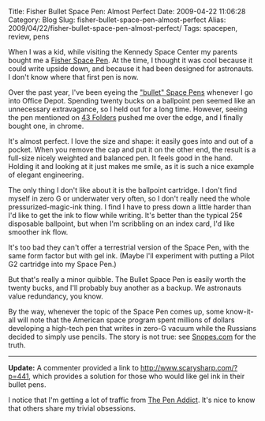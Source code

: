 Title: Fisher Bullet Space Pen: Almost Perfect
Date: 2009-04-22 11:06:28
Category: Blog
Slug: fisher-bullet-space-pen-almost-perfect
Alias: 2009/04/22/fisher-bullet-space-pen-almost-perfect/
Tags: spacepen, review, pens


When I was a kid, while visiting the Kennedy Space Center my parents bought me a [Fisher Space Pen](http://www.spacepen.com/matteblackshuttlespacepen.aspx).  At the time, I thought it was cool because it could write upside down, and because it had been designed for astronauts.  I don't know where that first pen is now.

Over the past year, I've been eyeing the ["bullet" Space Pens](http://www.spacepen.com/bullet.aspx) whenever I go into Office Depot. Spending twenty bucks on a ballpoint pen seemed like an unnecessary extravagance, so I held out for a long time. However, seeing the pen mentioned on [43 Folders](http://www.43folders.com/2004/09/03/introducing-the-hipster-pda) pushed me over the edge, and I finally bought one, in chrome.

It's almost perfect. I love the size and shape: it easily goes into and out of a pocket. When you remove the cap and put it on the other end, the result is a full-size nicely weighted and balanced pen. It feels good in the hand. Holding it and looking at it just makes me smile, as it is such a nice example of elegant engineering.

The only thing I don't like about it is the ballpoint cartridge. I don't find myself in zero G or underwater very often, so I don't really need the whole pressurized-magic-ink thing. I find I have to press down a little harder than I'd like to get the ink to flow while writing. It's better than the typical 25&#xa2; disposable ballpoint, but when I'm scribbling on an index card, I'd like smoother ink flow.

It's too bad they can't offer a terrestrial version of the Space Pen, with the same form factor but with gel ink. (Maybe I'll experiment with putting a Pilot G2 cartridge into my Space Pen.)

But that's really a minor quibble. The Bullet Space Pen is easily worth the twenty bucks, and I'll probably buy another as a backup. We astronauts value redundancy, you know.

By the way, whenever the topic of the Space Pen comes up, some know-it-all will note that the American space program spent millions of dollars developing a high-tech pen that writes in zero-G vacuum while the Russians decided to simply use pencils. The story is not true: see [Snopes.com](http://www.snopes.com/business/genius/spacepen.asp) for the truth.

----

**Update:** A commenter provided a link to http://www.scarysharp.com/?p=441, which provides a solution for those who would like gel ink in their bullet pens.

I notice that I'm getting a lot of traffic from [The Pen Addict](http://www.penaddict.com/2009/04/ink-links-3.html). It's nice to know that others share my trivial obsessions.

